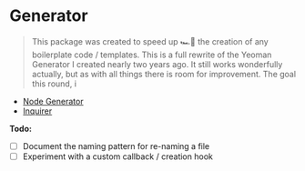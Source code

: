 # Generator

> This package was created to speed up 🏎️💨 the creation of any boilerplate code / templates. This is a full rewrite of the Yeoman Generator I created nearly two years ago. It still works wonderfully actually, but as with all things there is room for improvement. The goal this round, i

- [Node Generator](https://medium.com/northcoders/creating-a-project-generator-with-node-29e13b3cd309)
- [Inquirer](https://www.npmjs.com/package/inquirer)

**Todo:**

- [ ] Document the naming pattern for re-naming a file
- [ ] Experiment with a custom callback / creation hook
